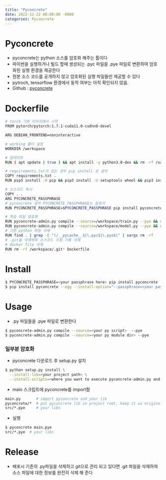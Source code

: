 ```yaml
---
title: "Pyconcrete"
date: 2022-12-22 00:00:00 -0000
categories: Pyconcrete
---
```


# Pyconcrete
- pyconcrete는 python 소스를 암호화 해주는 툴이다
- 파이썬을 실행하거나 빌드 할때 생성되는 .pyc 파일을 .pye 파일로 변환하여 암호화된 실행 환경을 제공한다
- 원본 소스 코드를 공개하지 않고 암호화된 실행 파일들만 제공할 수 있다
- pytroch, tensorflow 환경에서 동작 여부는 아직 확인되지 않음.
- Github : [pyconcrete](https://github.com/Falldog/pyconcrete)

# Dockerfile
```bash
# torch 기본 이미지에서 시작
FROM pytorch/pytorch:1.7.1-cuda11.0-cudnn8-devel

ARG DEBIAN_FRONTEND=noninteractive

# working 폴더 설정
WORKDIR /workspace

# 업데이트
RUN ( apt update | true ) && apt install -y python3.8-dev && rm -rf /var/lib/apt/lists/*

# requirements.txt가 있는 경우 pip install 로 설치
COPY requirements.txt .
RUN pip3 install -U pip && pip3 install -U setuptools wheel && pip3 install -r requirements.txt

# 소스코드 복사
COPY . .
ARG PYCONCRETE_PASSPHRASE
# pyconcrete 설치 PYCONCRETE_PASSPHRASE는 암호키
RUN PYCONCRETE_PASSPHRASE=$PYCONCRETE_PASSPHRASE pip install pyconcrete

# 학습 파일 암호화 
RUN pyconcrete-admin.py compile --source=/workspace/train.py --pye && rm -v /workspace/train.py
RUN pyconcrete-admin.py compile --source=/workspace/model.py --pye && rm -v /workspace/model.py
# 기존 python 파일 삭제
RUN find . | grep -E "(/__pycache__$|\.pyc$|\.pyo$)" | xargs rm -rf
# .git을 삭제하여 소스코드 수정 기록 삭제
# docker file 삭제
RUN rm -rf /workspace/.git* Dockerfile
```

# Install
```bash
$ PYCONCRETE_PASSPHRASE=<your passphrase here> pip install pyconcrete
$ pip install pyconcrete --egg --install-option="--passphrase=<your passphrase>"
```

# Usage
- .py 파일들을 .pye 파일로 변환한다
```bash
$ pyconcrete-admin.py compile --source=<your py script>  --pye
$ pyconcrete-admin.py compile --source=<your py module dir> --pye
```

### 일부분 암호화
  - pyconcrete 다운로드 후 setup.py 설치
```bash
$ python setup.py install \
  --install-lib=<your project path> \
  --install-scripts=<where you want to execute pyconcrete-admin.py and pyconcrete(exe)>
```
  - main 스크립트에 pyconcrete를 import함
```bash
main.py       # import pyconcrete and your lib
pyconcrete/*  # put pyconcrete lib in project root, keep it as original files
src/*.pye     # your libs
```

- 실행
```bash
$ pyconcrete main.pye
src/*.pye  # your libs
```

# Release
- 배포시 기존의 .py파일을 삭제하고 git으로 관리 되고 있다면 .git 파일을 삭제하여 소스 파일에 대한 정보를 완전히 삭제 해 준다
